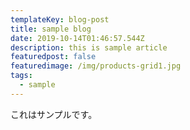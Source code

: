 ```yaml
---
templateKey: blog-post
title: sample blog
date: 2019-10-14T01:46:57.544Z
description: this is sample article
featuredpost: false
featuredimage: /img/products-grid1.jpg
tags:
  - sample
---
```

これはサンプルです。
